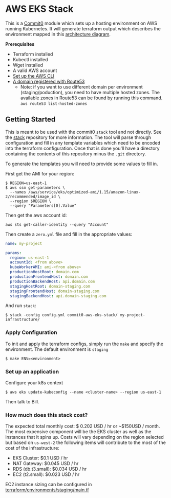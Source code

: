 # AWS EKS Stack

This is a [Commit0](https://github.com/commitdev/commit0) module which sets up a
hosting environment on AWS running Kubernetes. It will generate terraform output
which describes the environment mapped in this [architecture
diagram](./docs/architecture-overview.svg).

**Prerequisites**
 - Terraform installed
 - Kubectl installed
 - Wget installed
 - A valid AWS account
 - [Set up the AWS CLI](https://docs.aws.amazon.com/polly/latest/dg/setup-aws-cli.html)
 - [A domain registered with Route53](https://docs.aws.amazon.com/Route53/latest/DeveloperGuide/domain-register.html)
   - Note: if you want to use different domain per environment (staging/poduction), you need to have multiple hosted zones. The available zones in Route53 can be found by running this command. `aws route53 list-hosted-zones`

## Getting Started

This is meant to be used with the commit0 `stack` tool and not directly. See
the [stack](https://github.com/commitdev/stack) repository for more
information. The tool will parse through configuration and fill in any
template variables which need to be encoded into the terraform configuration.
Once that is done you'll have a directory containing the contents of this
repository minus the `.git` directory.

To generate the templates you will need to provide some values to fill in.

First get the AMI for your region:
```shell
$ REGION=us-east-1
$ aws ssm get-parameters \
  --names /aws/service/eks/optimized-ami/1.15/amazon-linux-2/recommended/image_id \
  --region $REGION \
  --query "Parameters[0].Value"
```

Then get the aws account id:
```shell
aws sts get-caller-identity --query "Account"
```

Then create a `zero.yml` file and fill in the appropriate values:

```yaml
name: my-project

params:
  region: us-east-1
  accountId: <from above>
  kubeWorkerAMI: ami-<from above>
  productionHostRoot: domain.com
  productionFrontendHost: domain.com
  productionBackendHost: api.domain.com
  stagingHostRoot: domain-staging.com
  stagingFrontendHost: domain-staging.com
  stagingBackendHost: api.domain-staging.com

```

And run `stack`:
```shell
$ stack -config config.yml commit0-aws-eks-stack/ my-project-infrastructure/
```

### Apply Configuration
To init and apply the terraform configs, simply run the `make` and specify the
environment. The default environment is `staging`
```shell
$ make ENV=<environment>
```

### Set up an application
Configure your k8s context

```shell
$ aws eks update-kubeconfig --name <cluster-name> --region us-east-1
```

Then talk to Bill.

### How much does this stack cost?
The expected total monthly cost: $ 0.202 USD / hr or ~$150USD / month. The most
expensive component will be the EKS cluster as well as the instances that it
spins up. Costs will vary depending on the region selected but based on
`us-west-2` the following items will contribute to the most of the cost of the
infrastructure:
 - EKS Cluster: $0.1 USD / hr
 - NAT Gateway: $0.045 USD / hr
 - RDS (db.t3.small): $0.034 USD / hr
 - EC2 (t2.small): $0.023 USD / hr

EC2 instance sizing can be configured in [terraform/environments/staging/main.tf](terraform/environments/staging/main.tf)
